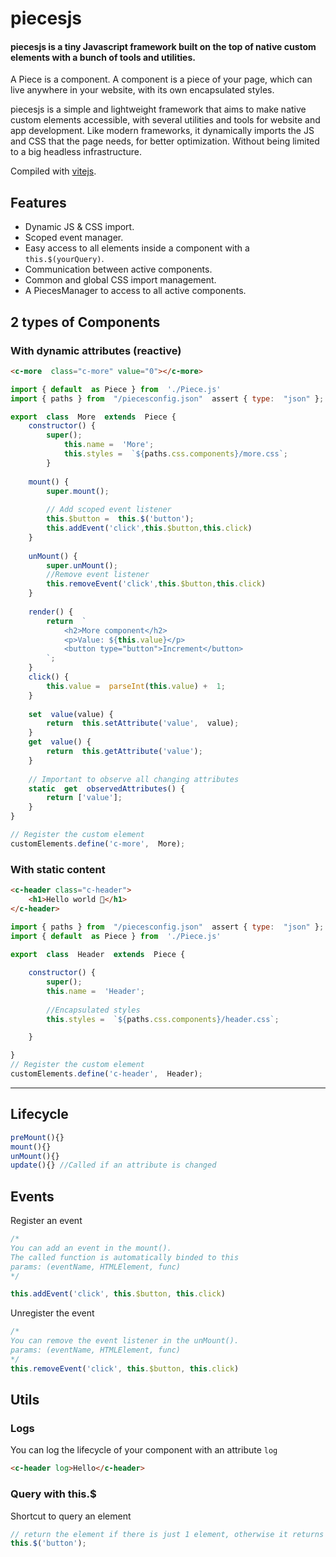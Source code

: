 
# piecesjs

#### piecesjs is a tiny Javascript framework built on the top of native custom elements with a bunch of tools and utilities.

A Piece is a component. A component is a piece of your page, which can live anywhere in your website, with its own encapsulated styles.

piecesjs is a simple and lightweight framework that aims to make native custom elements accessible, with several utilities and tools for website and app development.
Like modern frameworks, it dynamically imports the JS and CSS that the page needs, for better optimization. Without being limited to a big headless infrastructure.

Compiled with [vitejs](https://vitejs.dev/).


## Features

- Dynamic JS & CSS import.
- Scoped event manager.
- Easy access to all elements inside a component with a `this.$(yourQuery)`.
- Communication between active components.
- Common and global CSS import management.
- A PiecesManager to access to all active components.

## 2 types of Components

### With dynamic attributes (reactive)
```html
<c-more  class="c-more" value="0"></c-more>
```

```js
import { default  as Piece } from  './Piece.js'
import { paths } from  "/piecesconfig.json"  assert { type:  "json" };

export  class  More  extends  Piece {
	constructor() {
		super();
			this.name =  'More';
			this.styles =  `${paths.css.components}/more.css`;
		}
	
	mount() {
		super.mount();	
		
		// Add scoped event listener
		this.$button =  this.$('button');
		this.addEvent('click',this.$button,this.click)
	}
	
	unMount() {
		super.unMount();
		//Remove event listener
		this.removeEvent('click',this.$button,this.click)
	}
	
	render() {
		return  `
			<h2>More component</h2>
			<p>Value: ${this.value}</p>
			<button type="button">Increment</button>
		`;
	}
	click() {
		this.value =  parseInt(this.value) +  1;
	}
	
	set  value(value) {
		return  this.setAttribute('value',  value);
	}
	get  value() {
		return  this.getAttribute('value');
	}
	
	// Important to observe all changing attributes
	static  get  observedAttributes() {
		return ['value'];
	}
}

// Register the custom element
customElements.define('c-more',  More);
```

### With static content

```html
<c-header class="c-header">
	<h1>Hello world 🫶</h1>
</c-header>
```
 
```js
import { paths } from  "/piecesconfig.json"  assert { type:  "json" };
import { default  as Piece } from  './Piece.js'
  
export  class  Header  extends  Piece {

	constructor() {
		super();
		this.name =  'Header';
		
		//Encapsulated styles
		this.styles =  `${paths.css.components}/header.css`;

	}

}
// Register the custom element
customElements.define('c-header',  Header);
```
---
## Lifecycle
```js
preMount(){}
mount(){}
unMount(){}
update(){} //Called if an attribute is changed
```

## Events
Register an event
```js
/* 
You can add an event in the mount(). 
The called function is automatically binded to this
params: (eventName, HTMLElement, func)
*/

this.addEvent('click', this.$button, this.click)
```
Unregister the event
```js
/* 
You can remove the event listener in the unMount(). 
params: (eventName, HTMLElement, func)
*/
this.removeEvent('click', this.$button, this.click)
```

## Utils

### Logs
You can log the lifecycle of your component with an attribute `log`

```html
<c-header log>Hello</c-header>
```

### Query with this.$
Shortcut to query an element
```js
// return the element if there is just 1 element, otherwise it returns an array of elements
this.$('button'); 
```